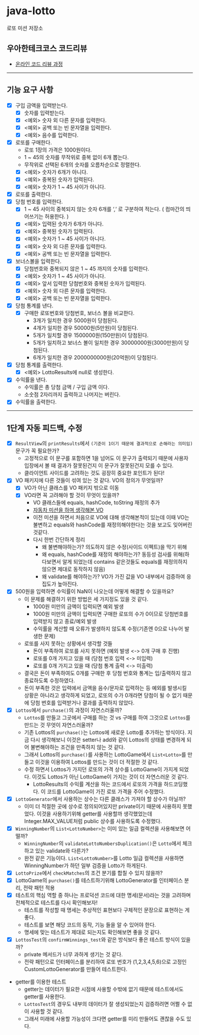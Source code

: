# java-lotto

로또 미션 저장소

## 우아한테크코스 코드리뷰

- [온라인 코드 리뷰 과정](https://github.com/woowacourse/woowacourse-docs/blob/master/maincourse/README.md)

---

## 기능 요구 사항

- [x] 구입 금액을 입력받는다.
    - [x] 숫자를 입력받는다.
    - [x] <예외> 숫자 외 다른 문자를 입력한다.
    - [x] <예외> 공백 또는 빈 문자열을 입력한다.
    - [x] <예외> 음수를 입력한다.
- [x] 로또를 구매한다.
    - 로또 1장의 가격은 1000원이다.
    - 1 ~ 45의 숫자를 무작위로 중복 없이 6개 뽑는다.
    - 무작위로 선택된 6개의 숫자를 오름차순으로 정렬한다.
    - [x] <예외> 숫자가 6개가 아니다.
    - [x] <예외> 중복된 숫자가 입력된다.
    - [X] <예외> 숫자가 1 ~ 45 사이가 아니다.
- [x] 로또를 출력한다.
- [x] 당첨 번호를 입력한다.
    - [x] 1 ~ 45 사이의 중복되지 않는 숫자 6개를 ‘,‘ 로 구분하여 적는다. ( 컴마간의 띄어쓰기는 허용한다. )
    - [x] <예외> 입력된 숫자가 6개가 아니다.
    - [x] <예외> 중복된 숫자가 입력된다.
    - [x] <예외> 숫자가 1 ~ 45 사이가 아니다.
    - [x] <예외> 숫자 외 다른 문자를 입력한다.
    - [x] <예외> 공백 또는 빈 문자열을 입력한다.
- [x] 보너스볼을 입력한다.
    - [x] 당첨번호와 중복되지 않은 1 ~ 45 까지의 숫자를 입력한다.
    - [x] <예외> 숫자가 1 ~ 45 사이가 아니다.
    - [x] <예외> 앞서 입력한 당첨번호와 중복된 숫자가 입력된다.
    - [x] <예외> 숫자 외 다른 문자를 입력한다.
    - [x] <예외> 공백 또는 빈 문자열을 입력한다.
- [x] 당첨 통계를 낸다.
    - [x] 구매한 로또번호와 당첨번호, 보너스 볼을 비교한다.
        - 3개가 일치한 경우 5000원이 당첨된다.
        - 4개가 일치한 경우 50000원(5만원)이 당첨된다.
        - 5개가 일치할 경우 1500000원(150만원)이 당첨된다.
        - 5개가 일치하고 보너스 볼이 일치한 경우 30000000원(3000만원)이 당첨된다.
        - 6개가 일치한 경우 2000000000원(20억원)이 당첨된다.
- [x] 당첨 통계를 출력한다.
    - [x] <예외> LottoResults에 null로 생성한다.
- [x] 수익률을 낸다.
    - 수익률은 총 당첨 금액 / 구입 금액 이다.
    - 소숫점 2자리까지 출력하고 나머지는 버린다.
- [x] 수익률을 출력한다.

---

## 1단계 자동 피드백, 수정

- [x] `ResultView`의 `printResults`에서 `(기준이 1이기 때문에 결과적으로 손해라는 의미임)`문구가 꼭 필요한가?
    - 고정적으로 이 문구를 포함하면 1을 넘어도 이 문구가 출력되기 때문에 사용자 입장에서 볼 때 결과가 잘못된건지 이 문구가 잘못된건지 모를 수 있다.
    - 클라이언트 사이드를 고려하는 것도 굉장히 중요한 포인트가 된다!
- [x] VO 패키지에 다른 것들이 섞여 있는 것 같다. VO의 정의가 무엇일까?
    - [x] VO가 아닌 클래스를 VO 패키지 밖으로 이동
    - [x] VO라면 꼭 고려해야 할 것이 무엇이 있을까?
        - VO 클래스들에 equals, hashCode, toString 재정의 추가
        - [자동차 미션을 하며 생각해본 VO](https://github.com/woowacourse/java-racingcar/pull/387#issuecomment-1046303133)
        - 이전 미션을 하면서 처음으로 VO에 대해 생각해본적이 있는데 이때 VO는 불변하고 equals와 hashCode를 재정의해야한다는 것을 보고도 잊어버린것같다.
        - 다시 한번 간단하게 정리
            - 왜 불변해야하는가? 의도하지 않은 수정(사이드 이펙트)을 막기 위해
            - 왜 equals, hashCode를 재정의 해야하는가? 동등성 검사를 위해(하다보면서 알게 되었는데 contains 같은것들도 equals를 재정의하지 않으면 제대로 동작하지 않음)
            - 왜 validate를 해야하는가? VO가 가진 값을 VO 내부에서 검증하여 응집도가 높아진다.
- [x] 500원을 입력하면 수익률이 NaN이 나오는데 어떻게 해결할 수 있을까요?
    - 이 문제를 해결하기 위한 방법은 세 가지정도 있을 것 같다.
        - 1000원 미만의 금액이 입력되면 예외 발생
        - 1000원 미만의 금액이 입력되면 구매한 로또의 수가 0이므로 당첨번호를 입력받지 않고 종료/예외 발생
        - 수익률을 계산할 때 오류가 발생하지 않도록 수정(기존엔 0으로 나누어 발생한 문제)
    - 로또를 사지 못하는 상황에서 생각할 것들
        - 돈이 부족하여 로또를 사지 못하면 (예외 발생 <-> 0개 구매 후 진행)
        - 로또를 0개 가지고 있을 때 (당첨 번호 입력 <-> 미입력)
        - 로또를 0개 가지고 있을 때 (당첨 통계 출력 <-> 미출력)
    - 결국은 돈이 부족하여도 0개를 구매한 후 당첨 번호와 통계는 입/출력하지 않고 종료하도록 수정하였다.
    - 돈이 부족한 것은 입력에서 금액을 음수/문자로 입력하는 등 예외를 발생시킬 상황은 아니라고 생각하게 되었고, 로또의 수가 0개라면 당첨이 될 수 없기 때문에 당첨 번호를 입력받거나 결과를 출력하지 않았다.
- [x] `Lottos`에서 `purchase()`의 과정이 자연스러울까?
    - `Lottos`를 만들고 그곳에서 구매를 하는 것 vs 구매를 하여 그것으로 `Lottos`를 만드는 것 무엇이 자연스러울까?
    - 기존 Lottos의 `purchase()`는 Lottos에 새로운 Lotto를 추가하는 방식이다. 지금 다시 생각해보니 이것은 setter나 add와 같이 Lottos의 상태를 변경하게 되어 불변해야하는
      조건을 만족하지 않는 것 같다.
    - 그래서 Lottos의 `purchase()`를 사용하는 LottoGame에서 `List<Lotto>`를 만들고 이것을 이용하여 Lottos를 만드는 것이 더 적절한 것 같다.
    - 수정 하면서 Lottos가 가지던 로또의 가격 상수를 LottoGame이 가지게 되었다. 이것도 Lottos가 아닌 LottoGame이 가지는 것이 더 자연스러운 것 같다.
        - LottoResults의 수익률 계산을 하는 코드에서 로또의 가격을 하드코딩했다. 이 코드를 LottoGame이 가진 로또 가격을 주어 수정했다.
- [x] `LottoGenerator`에서 사용하는 상수는 다른 클래스가 가져야 할 상수가 아닐까?
    - 이미 더 적절한 곳에 상수로 정의되어있지만 private이기 때문에 사용하지 못했었다. 이것을 사용하기위해 getter를 사용할까 생각했었는데 Integer.MAX_VALUE처럼 public 상수를
      사용하도록 수정했다.
- [x] `WinningNumber`의 `List<LottoNumber>`는 이미 있는 일급 컬렉션을 사용해보면 어떨까?
    - `WinningNumber`의 `validateLottoNumbersDuplication()`은 `Lotto`에서 체크하고 있는 validate와 다른가?
    - 완전 같은 기능이다. `List<LottoNumber>`를 Lotto 일급 컬렉션을 사용하면 WinningNumber가 하던 일부 검증을 Lotto가 하게된다.
- [x] `LottoPrize`에서 `checkMatches`의 조건 분기를 합칠 수 있지 않을까?
- [x] LottoGame의 `purchase()`를 테스트하기위해 LottoGenerator를 인터페이스 분리, 전략 패턴 적용
- [x] 테스트의 핵심 역할 중 하나는 프로덕션 코드에 대한 명세(문서)라는 것을 고려하며 전체적으로 테스트를 다시 확인해보자!
    - 테스트를 작성할 때 명세는 추상적인 표현보다 구체적인 문장으로 표현하는 게 좋다.
    - 테스트를 보면 해당 코드의 동작, 기능 들을 알 수 있어야 한다.
    - 명세에 맞는 테스트가 제대로 되는지도 확인해보면 좋을 것 같다.
- [x] `LottosTest`의 `confirmWinnings_test`와 같은 방식보다 좋은 테스트 방식이 있을까?
    - private 메서드가 너무 과하게 생기는 것 같다.
    - 전략 패턴으로 인터페이스를 분리하여 로또 번호가 (1,2,3,4,5,6)으로 고정인 CustomLottoGenerator를 만들어 테스트한다.
- getter를 이용한 테스트
    - getter는 데이터가 필요한 시점에 사용할 수밖에 없기 때문에 테스트에서도 getter를 사용한다.
    - `LottosTest`의 경우도 내부의 데이터가 잘 생성되었는지 검증하려면 어쩔 수 없이 사용할 것 같다.
    - 그래서 미래에 사용할 가능성이 크다면 getter를 미리 만들어도 괜찮을 수도 있다.
